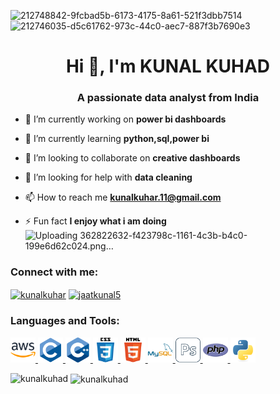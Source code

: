 
![212748842-9fcbad5b-6173-4175-8a61-521f3dbb7514](https://github.com/user-attachments/assets/04d28bbb-0ea5-4bd6-84f3-6ad9368038ab)
![212746035-d5c61762-973c-44c0-aec7-887f3b7690e3](https://github.com/user-attachments/assets/e460bbc3-18b0-4dfb-86dd-ad34b1d9a29a)




<h1 align="center">Hi 👋, I'm KUNAL KUHAD</h1>
<h3 align="center">A passionate data analyst from India</h3>


- 🔭 I’m currently working on **power bi dashboards**

- 🌱 I’m currently learning **python,sql,power bi**

- 👯 I’m looking to collaborate on **creative dashboards**

- 🤝 I’m looking for help with **data cleaning**

- 📫 How to reach me **kunalkuhar.11@gmail.com**

- ⚡ Fun fact **I enjoy what i am doing**
![Uploading 362822632-f423798c-1161-4c3b-b4c0-199e6d62c024.png…]()

<h3 align="left">Connect with me:</h3>
<p align="left">
<a href="https://linkedin.com/in/kunalkuhar" target="blank"><img align="center" src="https://raw.githubusercontent.com/rahuldkjain/github-profile-readme-generator/master/src/images/icons/Social/linked-in-alt.svg" alt="kunalkuhar" height="30" width="40" /></a>
<a href="https://instagram.com/jaatkunal5" target="blank"><img align="center" src="https://raw.githubusercontent.com/rahuldkjain/github-profile-readme-generator/master/src/images/icons/Social/instagram.svg" alt="jaatkunal5" height="30" width="40" /></a>
</p>

<h3 align="left">Languages and Tools:</h3>
<p align="left"> <a href="https://aws.amazon.com" target="_blank" rel="noreferrer"> <img src="https://raw.githubusercontent.com/devicons/devicon/master/icons/amazonwebservices/amazonwebservices-original-wordmark.svg" alt="aws" width="40" height="40"/> </a> <a href="https://www.cprogramming.com/" target="_blank" rel="noreferrer"> <img src="https://raw.githubusercontent.com/devicons/devicon/master/icons/c/c-original.svg" alt="c" width="40" height="40"/> </a> <a href="https://www.w3schools.com/cpp/" target="_blank" rel="noreferrer"> <img src="https://raw.githubusercontent.com/devicons/devicon/master/icons/cplusplus/cplusplus-original.svg" alt="cplusplus" width="40" height="40"/> </a> <a href="https://www.w3schools.com/css/" target="_blank" rel="noreferrer"> <img src="https://raw.githubusercontent.com/devicons/devicon/master/icons/css3/css3-original-wordmark.svg" alt="css3" width="40" height="40"/> </a> <a href="https://www.w3.org/html/" target="_blank" rel="noreferrer"> <img src="https://raw.githubusercontent.com/devicons/devicon/master/icons/html5/html5-original-wordmark.svg" alt="html5" width="40" height="40"/> </a> <a href="https://www.mysql.com/" target="_blank" rel="noreferrer"> <img src="https://raw.githubusercontent.com/devicons/devicon/master/icons/mysql/mysql-original-wordmark.svg" alt="mysql" width="40" height="40"/> </a> <a href="https://www.photoshop.com/en" target="_blank" rel="noreferrer"> <img src="https://raw.githubusercontent.com/devicons/devicon/master/icons/photoshop/photoshop-line.svg" alt="photoshop" width="40" height="40"/> </a> <a href="https://www.php.net" target="_blank" rel="noreferrer"> <img src="https://raw.githubusercontent.com/devicons/devicon/master/icons/php/php-original.svg" alt="php" width="40" height="40"/> </a> <a href="https://www.python.org" target="_blank" rel="noreferrer"> <img src="https://raw.githubusercontent.com/devicons/devicon/master/icons/python/python-original.svg" alt="python" width="40" height="40"/> </a> </p>

<p><img align="left" src="https://github-readme-stats.vercel.app/api/top-langs?username=kunalkuhad&show_icons=true&locale=en&layout=compact" alt="kunalkuhad" /></p>

<p>&nbsp;<img align="center" src="https://github-readme-stats.vercel.app/api?username=kunalkuhad&show_icons=true&locale=en" alt="kunalkuhad" /></p>
